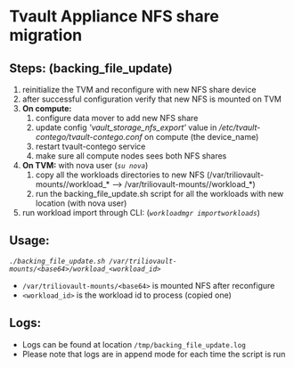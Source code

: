 # Tvault Appliance NFS share migration

## Steps: (backing_file_update)

1. reinitialize the TVM and reconfigure with new NFS share device
2. after successful configuration verify that new NFS is mounted on TVM
3. **On compute:**
    1. configure data mover to add new NFS share
    2. update config _'vault_storage_nfs_export'_ value in _/etc/tvault-contego/tvault-contego.conf_ on compute (the device_name)
    3. restart tvault-contego service
    4. make sure all compute nodes sees both NFS shares
4. **On TVM:** with nova user (_`su nova`_)
    1. copy all the workloads directories to new NFS
        (/var/triliovault-mounts/<current-base64>/workload_* --> /var/triliovault-mounts/<new-base64>/workload_*)
    2. run the backing_file_update.sh script for all the workloads with new location (with nova user)
5. run workload import through CLI: (_`workloadmgr importworkloads`_)

## Usage:
_`./backing_file_update.sh /var/triliovault-mounts/<base64>/workload_<workload_id>`_
- `/var/triliovault-mounts/<base64>` is mounted NFS after reconfigure
- `<workload_id>` is the workload id to process (copied one)

## Logs:
- Logs can be found at location `/tmp/backing_file_update.log`
- Please note that logs are in append mode for each time the script is run
